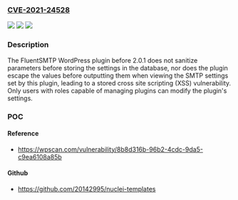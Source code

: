 ### [CVE-2021-24528](https://cve.mitre.org/cgi-bin/cvename.cgi?name=CVE-2021-24528)
![](https://img.shields.io/static/v1?label=Product&message=FluentSMTP%20%E2%80%93%20WordPress%20Mail%20SMTP%2C%20SES%2C%20SendGrid%2C%20Mailgun%20and%20Any%20SMTP%20Plugin&color=blue)
![](https://img.shields.io/static/v1?label=Version&message=2.0.1%3C%202.0.1%20&color=brighgreen)
![](https://img.shields.io/static/v1?label=Vulnerability&message=CWE-79%20Cross-site%20Scripting%20(XSS)&color=brighgreen)

### Description

The FluentSMTP WordPress plugin before 2.0.1 does not sanitize parameters before storing the settings in the database, nor does the plugin escape the values before outputting them when viewing the SMTP settings set by this plugin, leading to a stored cross site scripting (XSS) vulnerability. Only users with roles capable of managing plugins can modify the plugin's settings.

### POC

#### Reference
- https://wpscan.com/vulnerability/8b8d316b-96b2-4cdc-9da5-c9ea6108a85b

#### Github
- https://github.com/20142995/nuclei-templates

